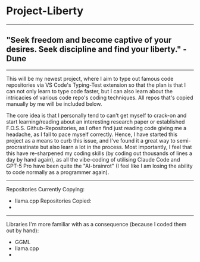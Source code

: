 # Project-Liberty
---
## "Seek freedom and become captive of your desires. Seek discipline and find your liberty." -Dune
---
This will be my newest project, where I aim to type out famous code repositories via VS Code's Typing-Test extension so that the plan is that I can not only learn to type code faster, but I can also learn about the intricacies of various code repo's coding techniques. All repos that's copied manually by me will be included below.

The core idea is that I personally tend to can't get myself to crack-on and start learning/reading about an interesting research paper or established F.O.S.S. Github-Repositories, as I often find just reading code giving me a headache, as I fail to pace myself correctly. Hence, I have started this project as a means to curb this issue, and I've found it a great way to semi-procrastinate but also learn a lot in the process. Most importantly, I feel that this have re-sharpened my coding skills (by coding out thousands of lines a day by hand again), as all the vibe-coding of utilising Claude Code and GPT-5 Pro have been quite the "AI-brainrot" (I feel like I am losing the ability to code normally as a programmer again).

---
Repositories Currently Copying: 
- llama.cpp
Repositories Copied:
- 

---
Libraries I'm more familiar with as a consequence (because I coded them out by hand):
- GGML
- llama.cpp
-
